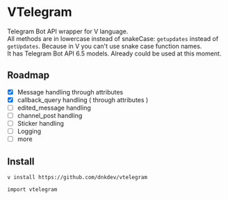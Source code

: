 # VTelegram

Telegram Bot API wrapper for V language.
<br>
All methods are in lowercase instead of snakeCase: `getupdates` instead of `getUpdates`. Because in V you can't use snake case function names.
<br>
It has Telegram Bot API 6.5 models.
Already could be used at this moment.

## Roadmap

- [x] Message handling through attributes
- [x] callback_query handling ( through attributes )
- [ ] edited_message handling
- [ ] channel_post handling
- [ ] Sticker handling
- [ ] Logging
- [ ] more

## Install

```
v install https://github.com/dnkdev/vtelegram

import vtelegram
```
